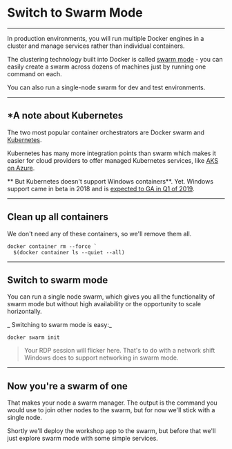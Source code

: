 # Switch to Swarm Mode

---

In production environments, you will run multiple Docker engines in a cluster and manage services rather than individual containers.

The clustering technology built into Docker is called [swarm mode](https://docs.docker.com/engine/swarm/) - you can easily create a swarm across dozens of machines just by running one command on each.

You can also run a single-node swarm for dev and test environments.

---

## *A note about Kubernetes

The two most popular container orchestrators are Docker swarm and [Kubernetes](https://kubernetes.io/).

Kubernetes has many more integration points than swarm which makes it easier for cloud providers to offer managed Kubernetes services, like [AKS on Azure](https://docs.microsoft.com/en-us/azure/aks/).

** But Kubernetes doesn't support Windows containers**. Yet. Windows support came in beta in 2018 and is [expected to GA in Q1 of 2019](https://twitter.com/EltonStoneman/status/1063408843923836928).

---

## Clean up all containers

We don't need any of these containers, so we'll remove them all.

```
docker container rm --force `
  $(docker container ls --quiet --all)
```

---

## Switch to swarm mode

You can run a single node swarm, which gives you all the functionality of swarm mode but without high availability or the opportunity to scale horizontally.

_ Switching to swarm mode is easy:_ 

```
docker swarm init
```

> Your RDP session will flicker here. That's to do with a network shift Windows does to support networking in swarm mode.

---

## Now you're a swarm of one

That makes your node a swarm manager. The output is the command you would use to join other nodes to the swarm, but for now we'll stick with a single node.

Shortly we'll deploy the workshop app to the swarm, but before that we'll just explore swarm mode with some simple services.

